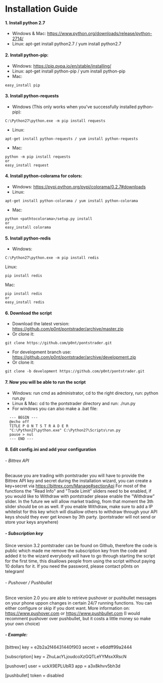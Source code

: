 # Installation Guide

#### 1. Install python 2.7
  - Windows & Mac: https://www.python.org/downloads/release/python-2714/
  - Linux: apt-get install python2.7 / yum install python2.7

#### 2. Install python-pip:
  - Windows: https://pip.pypa.io/en/stable/installing/
  - Linux: apt-get install python-pip / yum install python-pip
  - Mac:
  ```
  easy_install pip
  ```

#### 3. Install python-requests
  - Windows (This only works when you've successfully installed python-pip):
  ```
  C:\Python27\python.exe -m pip install requests
  ```
  - Linux:
  ```
  apt-get install python-requests / yum install python-requests
  ```
  - Mac:
  ```
  python -m pip install requests
  or
  easy_install request
  ```

#### 4. Install python-colorama for colors:
  - Windows: https://pypi.python.org/pypi/colorama/0.2.7#downloads
  - Linux:
  ```
  apt-get install python-colorama / yum install python-colorama
  ```
  - Mac:
  ```
  python <pathtocolorama>/setup.py install
  or
  easy_install colorama
  ```
  
#### 5. Install python-redis
  - Windows:
  ```
  C:\Python27\python.exe -m pip install redis
  ```
  Linux: 
  ```
  pip install redis
  ```
  Mac:
  ```
  pip install redis
  or
  easy_install redis
  ```

#### 6. Download the script
  - Download the latest version: https://github.com/p0nt/pontstrader/archive/master.zip
  - Or clone it:
  ```
  git clone https://github.com/p0nt/pontstrader.git
  ```
  - For development branch use: https://github.com/p0nt/pontstrader/archive/development.zip
  - Or clone it:
  ```
  git clone -b development https://github.com/p0nt/pontstrader.git
  ```

#### 7. Now you will be able to run the script
  - Windows: run cmd as administrator, cd to the right directory, run: python run.py
  - Linux & Mac: cd to the pontstrader directory and run: ./run.py
  - For windows you can also make a .bat file:
  ```
    --- BEGIN ---
    @echo off
    TITLE P O N T S T R A D E R
    "C:\Python27\python.exe" C:\Python27\Scripts\run.py
    pause > nul
    --- END ---
  ```

#### 8. Edit config.ini and add your configuration
  ###### - Bittrex API
  Because you are trading with pontstrader you will have to provide the Bittrex API key and secret during the installation wizard, you can create a key+secret via https://bittrex.com/Manage#sectionApi
  For most of the functions the "Read Info" and "Trade Limit" sliders need to be enabled, if you would like to Withdraw with pontstrader please enable the "Withdraw" slider. In the future we will allow market trading, from that moment the 3th slider should be on as well.
  If you enable Withdraw, make sure to add a IP whitelist for this key which will disallow others to withdraw through your API keys should they ever get known by 3th party. (pontstrader will not send or store your keys anywhere)

  ##### - Subscription key
  Since version 3.2 pontstrader can be found on Github, therefore the code is public which made me remove the subscription key from the code and added it to the wizard everybody will have to go through starting the script for the first time, this disallows people from using the script without paying 10 dollars for it.
  If you need the password, please contact p0nts on telegram!
  
  ###### - Pushover / Pushbullet
  Since version 2.0 you are able to retrieve pushover or pushbullet messages on your phone uppon changes in certain 24/7 running functions. You can either configure or skip if you dont want.
  More information on: https://www.pushover.com or https://www.pushbullet.com (I would recomment pushover over pushbullet, but it costs a little money so make your own choice)


  ##### - Example:
  [bittrex]
  key = e2b2a2f46431440f903
  secret = e6ddff99a2444

  [subscription]
  key = ZhuLacYLjoudcoXzGQTLeYYMsxXRscN

  [pushover]
  user = uckX9EPLUbR3
  app = a3x8khvv5bh3d

  [pushbullet]
  token = disabled
